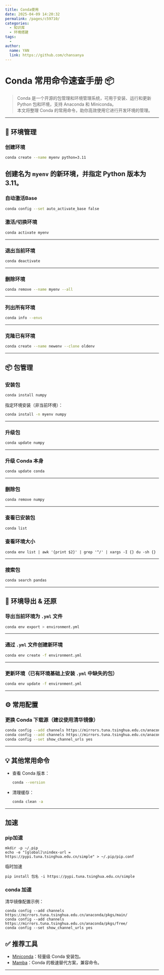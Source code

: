 ```yaml
---
title: Conda使用
date: 2025-04-09 14:20:32
permalink: /pages/c59710/
categories:
  - 知识库
  - 环境搭建
tags:
  - 
author: 
  name: YAN
  link: https://github.com/chansanya
---
```



# Conda 常用命令速查手册 📦

> Conda 是一个开源的包管理和环境管理系统，可用于安装、运行和更新 Python 包和环境，支持 Anaconda 和 Miniconda。  
> 本文将整理 Conda 的常用命令，助你高效使用它进行开发环境的管理。

---

## 📁 环境管理

### 创建环境
```bash
conda create --name myenv python=3.11
```
创建名为 `myenv` 的新环境，并指定 Python 版本为 3.11。
---

### 自动激活Base
```bash
conda config --set auto_activate_base false
```


### 激活/切换环境
```bash
conda activate myenv
```

---

### 退出当前环境
```bash
conda deactivate
```

---

### 删除环境
```bash
conda remove --name myenv --all
```

---

### 列出所有环境
```bash
conda info --envs
```

---

### 克隆已有环境
```bash
conda create --name newenv --clone oldenv
```

---

## 📦 包管理

### 安装包
```bash
conda install numpy
```

指定环境安装（非当前环境）：
```bash
conda install -n myenv numpy
```

---

### 升级包
```bash
conda update numpy
```

---

### 升级 Conda 本身
```bash
conda update conda
```

---

### 删除包
```bash
conda remove numpy
```

---

### 查看已安装包
```bash
conda list
```

### 查看环境大小
```
conda env list | awk '{print $2}' | grep '^/' | xargs -I {} du -sh {}
```

---

### 搜索包
```bash
conda search pandas
```

---

## 📄 环境导出 & 还原

### 导出当前环境为 `.yml` 文件
```bash
conda env export > environment.yml
```

---

### 通过 `.yml` 文件创建新环境
```bash
conda env create -f environment.yml
```

---

### 更新环境（已有环境基础上安装 `.yml` 中缺失的包）
```bash
conda env update -f environment.yml
```

---

## ⚙ 常用配置

### 更换 Conda 下载源（建议使用清华镜像）
```bash
conda config --add channels https://mirrors.tuna.tsinghua.edu.cn/anaconda/pkgs/free/
conda config --add channels https://mirrors.tuna.tsinghua.edu.cn/anaconda/pkgs/main/
conda config --set show_channel_urls yes
```

---

## 💡 其他常用命令

- 查看 Conda 版本：
  ```bash
  conda --version
  ```
- 清理缓存：
  ```bash
  conda clean -a
  ```

---

##  加速

### pip加速
```shell
mkdir -p ~/.pip
echo -e "[global]\nindex-url = https://pypi.tuna.tsinghua.edu.cn/simple" > ~/.pip/pip.conf
```

临时加速
```shell
pip install 包名 -i https://pypi.tuna.tsinghua.edu.cn/simple
```

### conda 加速
清华镜像配置示例：
```shell
conda config --add channels https://mirrors.tuna.tsinghua.edu.cn/anaconda/pkgs/main/
conda config --add channels https://mirrors.tuna.tsinghua.edu.cn/anaconda/pkgs/free/
conda config --set show_channel_urls yes
```


## ✅ 推荐工具

- [Miniconda](https://docs.conda.io/en/latest/miniconda.html)：轻量级 Conda 安装包。
- [Mamba](https://github.com/mamba-org/mamba)：Conda 的极速替代方案，兼容命令。

---

